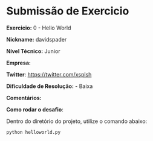 # Submissão de Exercicio

**Exercicio:** 0 - Hello World

**Nickname:** davidspader

**Nível Técnico:** Junior

**Empresa:** 

**Twitter**: https://twitter.com/xsplsh

**Dificuldade de Resolução:** - Baixa

**Comentários:** 

**Como rodar o desafio**:

Dentro do diretório do projeto, utilize o comando abaixo:

```bash
python helloworld.py
```
